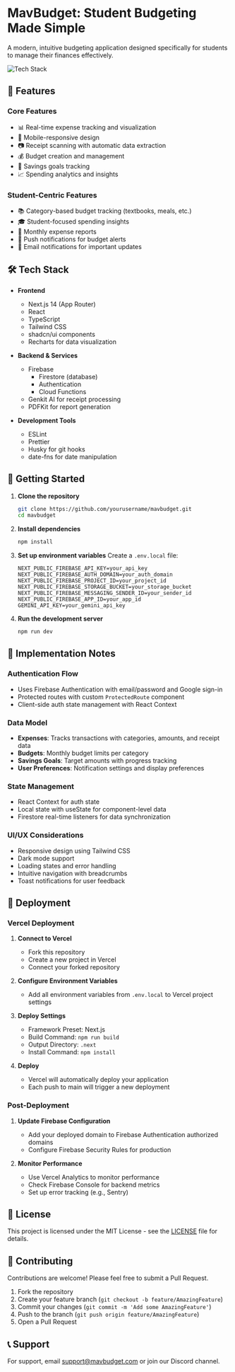 # MavBudget: Student Budgeting Made Simple

A modern, intuitive budgeting application designed specifically for students to manage their finances effectively.

![Tech Stack](https://skillicons.dev/icons?i=ts,nextjs,react,firebase,tailwind)

## 🌟 Features

### Core Features
- 📊 Real-time expense tracking and visualization
- 📱 Mobile-responsive design
- 📷 Receipt scanning with automatic data extraction
- 💰 Budget creation and management
- 🎯 Savings goals tracking
- 📈 Spending analytics and insights

### Student-Centric Features
- 📚 Category-based budget tracking (textbooks, meals, etc.)
- 🎓 Student-focused spending insights
- 📅 Monthly expense reports
- 📱 Push notifications for budget alerts
- 📧 Email notifications for important updates

## 🛠️ Tech Stack

- **Frontend**
  - Next.js 14 (App Router)
  - React
  - TypeScript
  - Tailwind CSS
  - shadcn/ui components
  - Recharts for data visualization

- **Backend & Services**
  - Firebase
    - Firestore (database)
    - Authentication
    - Cloud Functions
  - Genkit AI for receipt processing
  - PDFKit for report generation

- **Development Tools**
  - ESLint
  - Prettier
  - Husky for git hooks
  - date-fns for date manipulation

## 🚀 Getting Started

1. **Clone the repository**
   ```bash
   git clone https://github.com/yourusername/mavbudget.git
   cd mavbudget
   ```

2. **Install dependencies**
   ```bash
   npm install
   ```

3. **Set up environment variables**
   Create a `.env.local` file:
   ```env
   NEXT_PUBLIC_FIREBASE_API_KEY=your_api_key
   NEXT_PUBLIC_FIREBASE_AUTH_DOMAIN=your_auth_domain
   NEXT_PUBLIC_FIREBASE_PROJECT_ID=your_project_id
   NEXT_PUBLIC_FIREBASE_STORAGE_BUCKET=your_storage_bucket
   NEXT_PUBLIC_FIREBASE_MESSAGING_SENDER_ID=your_sender_id
   NEXT_PUBLIC_FIREBASE_APP_ID=your_app_id
   GEMINI_API_KEY=your_gemini_api_key
   ```

4. **Run the development server**
   ```bash
   npm run dev
   ```

## 📝 Implementation Notes

### Authentication Flow
- Uses Firebase Authentication with email/password and Google sign-in
- Protected routes with custom `ProtectedRoute` component
- Client-side auth state management with React Context

### Data Model
- **Expenses**: Tracks transactions with categories, amounts, and receipt data
- **Budgets**: Monthly budget limits per category
- **Savings Goals**: Target amounts with progress tracking
- **User Preferences**: Notification settings and display preferences

### State Management
- React Context for auth state
- Local state with useState for component-level data
- Firestore real-time listeners for data synchronization

### UI/UX Considerations
- Responsive design using Tailwind CSS
- Dark mode support
- Loading states and error handling
- Intuitive navigation with breadcrumbs
- Toast notifications for user feedback

## 🚀 Deployment

### Vercel Deployment

1. **Connect to Vercel**
   - Fork this repository
   - Create a new project in Vercel
   - Connect your forked repository

2. **Configure Environment Variables**
   - Add all environment variables from `.env.local` to Vercel project settings

3. **Deploy Settings**
   - Framework Preset: Next.js
   - Build Command: `npm run build`
   - Output Directory: `.next`
   - Install Command: `npm install`

4. **Deploy**
   - Vercel will automatically deploy your application
   - Each push to main will trigger a new deployment

### Post-Deployment

1. **Update Firebase Configuration**
   - Add your deployed domain to Firebase Authentication authorized domains
   - Configure Firebase Security Rules for production

2. **Monitor Performance**
   - Use Vercel Analytics to monitor performance
   - Check Firebase Console for backend metrics
   - Set up error tracking (e.g., Sentry)

## 📄 License

This project is licensed under the MIT License - see the [LICENSE](LICENSE) file for details.

## 🤝 Contributing

Contributions are welcome! Please feel free to submit a Pull Request.

1. Fork the repository
2. Create your feature branch (`git checkout -b feature/AmazingFeature`)
3. Commit your changes (`git commit -m 'Add some AmazingFeature'`)
4. Push to the branch (`git push origin feature/AmazingFeature`)
5. Open a Pull Request

## 📞 Support

For support, email support@mavbudget.com or join our Discord channel.
